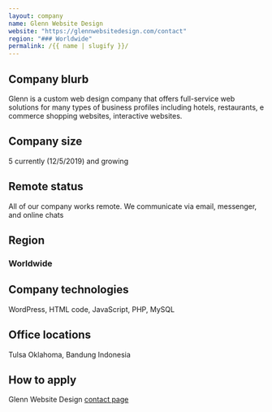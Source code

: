 ```yaml
---
layout: company
name: Glenn Website Design
website: "https://glennwebsitedesign.com/contact"
region: "### Worldwide"
permalink: /{{ name | slugify }}/
---
```


## Company blurb

Glenn is a custom web design company that offers full-service web solutions for many types of business profiles including hotels, restaurants, e commerce shopping websites, interactive websites.

## Company size
5 currently (12/5/2019) and growing

## Remote status
All of our company works remote. We communicate via email, messenger, and online chats

## Region

### Worldwide

## Company technologies

WordPress, HTML code, JavaScript, PHP, MySQL

## Office locations
Tulsa Oklahoma, Bandung Indonesia

## How to apply
Glenn Website Design [contact page](https://glennwebsitedesign.com/contact/)